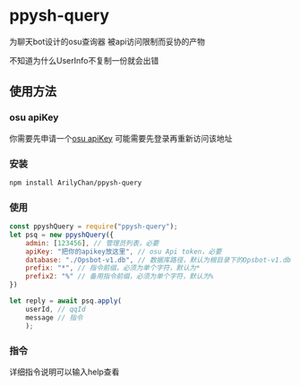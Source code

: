 # ppysh-query
为聊天bot设计的osu查询器
被api访问限制而妥协的产物

不知道为什么UserInfo不复制一份就会出错

## 使用方法
### osu apiKey
你需要先申请一个[osu apiKey](https://old.ppy.sh/p/api/)
可能需要先登录再重新访问该地址

### 安装
```sh
npm install ArilyChan/ppysh-query
```

### 使用
```javascript
const ppyshQuery = require("ppysh-query");
let psq = new ppyshQuery({
    admin: [123456], // 管理员列表，必要
    apiKey: "把你的apikey放这里", // osu Api token，必要
    database: "./Opsbot-v1.db", // 数据库路径，默认为根目录下的Opsbot-v1.db
    prefix: "*", // 指令前缀，必须为单个字符，默认为*
    prefix2: "%" // 备用指令前缀，必须为单个字符，默认为%
})

let reply = await psq.apply(
    userId, // qqId
    message // 指令
    );
```

### 指令
详细指令说明可以输入help查看
